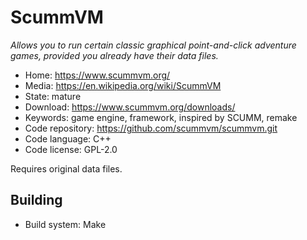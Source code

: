 # ScummVM

_Allows you to run certain classic graphical point-and-click adventure games, provided you already have their data files._

- Home: https://www.scummvm.org/
- Media: https://en.wikipedia.org/wiki/ScummVM
- State: mature
- Download: https://www.scummvm.org/downloads/
- Keywords: game engine, framework, inspired by SCUMM, remake
- Code repository: https://github.com/scummvm/scummvm.git
- Code language: C++
- Code license: GPL-2.0

Requires original data files.

## Building

- Build system: Make
